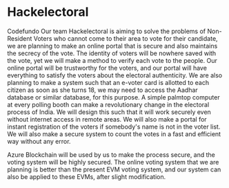 # Hackelectoral
Codefundo
Our team Hackelectoral is aiming to solve the problems of Non-Resident Voters who cannot come to their area to vote for their candidate, we are planning to make an online portal that is secure and also maintains the secrecy of the vote.
The identity of voters will be nowhere saved with the vote, yet we will make a method to verify each vote to the people.
Our online portal will be trustworthy for the voters, and our portal will have everything to satisfy the voters about the electoral authenticity.
We are also planning to make a system such that an e-voter card is allotted to each citizen as soon as she turns 18, we may need to access the Aadhar database or similar database, for this purpose. A simple palmtop computer at every polling booth can make a revolutionary change in the electoral process of India. We will design this such that it will work securely even without internet access in remote areas.
We will also make a portal for instant registration of the voters if somebody's name is not in the voter list.
We will also make a secure system to count the votes in a fast and efficient way without any error.

Azure Blockchain will be used by us to make the process secure, and the voting system will be highly secured. The online voting system that we are planning is better than the present EVM voting system, and our system can also be applied to these EVMs, after slight modification.
